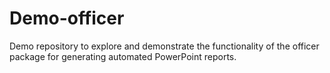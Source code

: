 # Demo-officer
Demo repository to explore and demonstrate the functionality of the officer package for generating automated PowerPoint reports.
